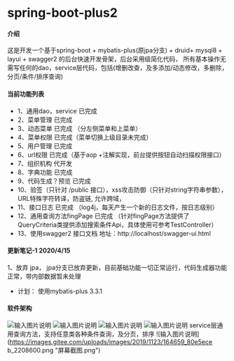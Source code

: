 # spring-boot-plus2

#### 介绍
这是开发一个基于spring-boot + mybatis-plus(原jpa分支) + druid+ mysql8 + layui + swagger2 的后台快速开发骨架，后台采用级简化代码，
所有基本操作无需写任何的dao，service层代码，包括(增删改查，及多添加/动态修改，多删除，分页/条件/排序查询)

#### 当前功能列表

- 1、通用dao，service 已完成
- 2、菜单管理         已完成
- 3、动态菜单         已完成 （分左侧菜单和上菜单）
- 4、菜单权限         已完成（菜单切换上级目录未完成） 
- 5、用户管理         已完成         
- 6、url权限         已完成（基于aop +注解实现，前台提供按钮自动扫描权限接口）
- 7、组织机构         代开发  
- 8、字典功能         已完成                
- 9、代码生成？预览    已完成
- 10、验签（只针对 /public 接口），xss攻击防御（只针对string字符串参数），URL特殊字符转译，防盗链, 允许跨域，
- 11、接口日志               已完成 （log4j，每天产生一个新的日志文件，按日志级别）
- 12、通用查询方法fingPage    已完成 （针对fingPage方法提供了QueryCriteria类提供添加搜索条件Api，具体使用可参考TestController）
- 13、使用swagger2 接口文档         地址：http://localhost/swagger-ui.html

#### 更新笔记-1 2020/4/15
 1、放弃 jpa， jpa分支已放弃更新，目前基础功能一切正常运行，代码生成器功能正常，带内部数据暂未处理
 - 计划： 使用mybatis-plus 3.3.1






#### 软件架构
![输入图片说明](https://images.gitee.com/uploads/images/2019/1117/024447_b426895b_2208600.png "屏幕截图.png")
![输入图片说明](https://images.gitee.com/uploads/images/2019/1117/024625_4836e129_2208600.png "屏幕截图.png")
![输入图片说明](https://images.gitee.com/uploads/images/2019/1123/164312_6a8e6a2c_2208600.png "屏幕截图.png")
![输入图片说明](https://images.gitee.com/uploads/images/2019/1123/164615_5679f96f_2208600.png "屏幕截图.png")
service层通用查询方法，支持任意类各种条件查询，及分页，排序
![输入图片说明](https://images.gitee.com/uploads/images/2019/1123/164659_80e5ece
b_2208600.png "屏幕截图.png")




